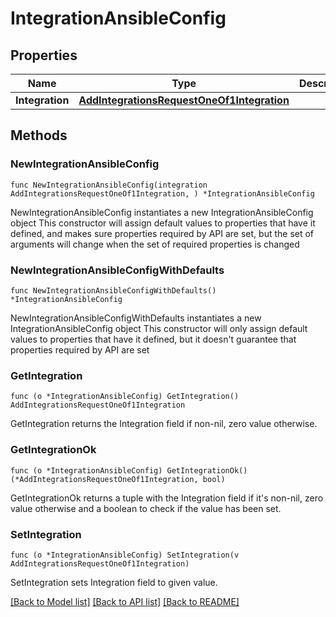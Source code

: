# IntegrationAnsibleConfig

## Properties

Name | Type | Description | Notes
------------ | ------------- | ------------- | -------------
**Integration** | [**AddIntegrationsRequestOneOf1Integration**](AddIntegrationsRequestOneOf1Integration.md) |  | 

## Methods

### NewIntegrationAnsibleConfig

`func NewIntegrationAnsibleConfig(integration AddIntegrationsRequestOneOf1Integration, ) *IntegrationAnsibleConfig`

NewIntegrationAnsibleConfig instantiates a new IntegrationAnsibleConfig object
This constructor will assign default values to properties that have it defined,
and makes sure properties required by API are set, but the set of arguments
will change when the set of required properties is changed

### NewIntegrationAnsibleConfigWithDefaults

`func NewIntegrationAnsibleConfigWithDefaults() *IntegrationAnsibleConfig`

NewIntegrationAnsibleConfigWithDefaults instantiates a new IntegrationAnsibleConfig object
This constructor will only assign default values to properties that have it defined,
but it doesn't guarantee that properties required by API are set

### GetIntegration

`func (o *IntegrationAnsibleConfig) GetIntegration() AddIntegrationsRequestOneOf1Integration`

GetIntegration returns the Integration field if non-nil, zero value otherwise.

### GetIntegrationOk

`func (o *IntegrationAnsibleConfig) GetIntegrationOk() (*AddIntegrationsRequestOneOf1Integration, bool)`

GetIntegrationOk returns a tuple with the Integration field if it's non-nil, zero value otherwise
and a boolean to check if the value has been set.

### SetIntegration

`func (o *IntegrationAnsibleConfig) SetIntegration(v AddIntegrationsRequestOneOf1Integration)`

SetIntegration sets Integration field to given value.



[[Back to Model list]](../README.md#documentation-for-models) [[Back to API list]](../README.md#documentation-for-api-endpoints) [[Back to README]](../README.md)


